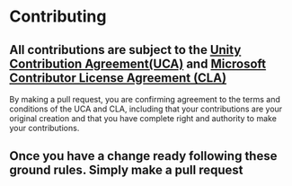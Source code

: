 # Contributing

## All contributions are subject to the [Unity Contribution Agreement(UCA)](https://unity3d.com/legal/licenses/Unity_Contribution_Agreement) and [Microsoft Contributor License Agreement (CLA)](https://cla.opensource.microsoft.com/)
By making a pull request, you are confirming agreement to the terms and conditions of the UCA and CLA, including that your contributions are your original creation and that you have complete right and authority to make your contributions.

## Once you have a change ready following these ground rules. Simply make a pull request